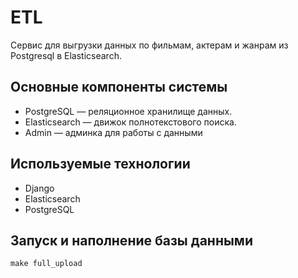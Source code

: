 # ETL
 
Сервис для выгрузки данных по фильмам, актерам и жанрам из Postgresql в Elasticsearch.

## Основные компоненты системы
- PostgreSQL — реляционное хранилище данных.
- Elasticsearch — движок полнотекстового поиска.
- Admin — админка для работы с данными 

## Используемые технологии
- Django
- Elasticsearch
- PostgreSQL

## Запуск и наполнение базы данными
```shell
make full_upload
```